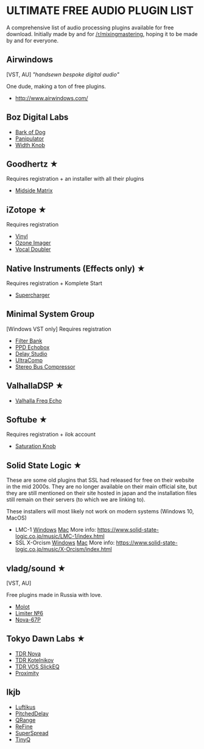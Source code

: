 # ULTIMATE FREE AUDIO PLUGIN LIST

A comprehensive list of audio processing plugins available for free download. Initially made by and for [/r/mixingmastering](https://www.reddit.com/r/mixingmastering/), hoping it to be made by and for everyone.

## Airwindows
[VST, AU]
*"handsewn bespoke digital audio"*

One dude, making a ton of free plugins.

- http://www.airwindows.com/

## Boz Digital Labs

- [Bark of Dog](https://www.bozdigitallabs.com/product/bark-of-dog/)
- [Panipulator](https://www.bozdigitallabs.com/product/panipulator/)
- [Width Knob](https://www.bozdigitallabs.com/product/width-knob/)

## Goodhertz ★
Requires registration + an installer with all their plugins

- [Midside Matrix](https://goodhertz.co/midside-matrix)

## iZotope ★
Requires registration

- [Vinyl](https://www.izotope.com/en/products/create-and-design/vinyl.html)
- [Ozone Imager](https://www.izotope.com/en/products/master-and-deliver/ozone/ozone-imager.html)
- [Vocal Doubler](https://www.izotope.com/en/products/mix/vocal-doubler.html)

## Native Instruments (Effects only) ★
Requires registration + Komplete Start

- [Supercharger](https://www.native-instruments.com/en/products/komplete/effects/supercharger/)

## Minimal System Group
[Windows VST only]
Requires registration

- [Filter Bank](https://www.pluginboutique.com/products/237-Filter-Bank-V3)
- [PPD Echobox](https://www.pluginboutique.com/products/278-PPD-Echobox)
- [Delay Studio](https://www.pluginboutique.com/products/472-Delay-Studio)
- [UltraComp](https://www.pluginboutique.com/products/238-UltraComp)
- [Stereo Bus Compressor](https://www.pluginboutique.com/products/878-Stereo-Buss-Compressor)


## ValhallaDSP ★

- [Valhalla Freq Echo](https://valhalladsp.com/shop/delay/valhalla-freq-echo/)

## Softube ★
Requires registration + ilok account

- [Saturation Knob](https://www.softube.com/saturationknob)

## Solid State Logic ★

These are some old plugins that SSL had released for free on their website in the mid 2000s. They are no longer available on their main official site, but they are still mentioned on their site hosted in japan and the installation files still remain on their servers (to which we are linking to).

These installers will most likely not work on modern systems (Windows 10, MacOS)

- LMC-1 [Windows](http://downloads.solidstatelogic.com.s3.amazonaws.com/LMC-1/SSL_LMC1_Installer.zip) [Mac](http://downloads.solidstatelogic.com.s3.amazonaws.com/LMC-1/SSL-LMC-1-v1_1_3.dmg) More info: https://www.solid-state-logic.co.jp/music/LMC-1/index.html
- SSL X-Orcism [Windows](http://downloads.solidstatelogic.com.s3.amazonaws.com/X-Orcism/SSL_X-Orcism.zip) [Mac](http://downloads.solidstatelogic.com.s3.amazonaws.com/X-Orcism/SSL_X-Orcism.dmg) More info: https://www.solid-state-logic.co.jp/music/X-Orcism/index.html

## vladg/sound ★
[VST, AU]

Free plugins made in Russia with love.

- [Molot](https://vladgsound.wordpress.com/plugins/molot/)
- [Limiter №6](https://vladgsound.wordpress.com/plugins/limiter6/)
- [Nova-67P](https://vladgsound.wordpress.com/plugins/nova67p/)

## Tokyo Dawn Labs ★

- [TDR Nova](https://www.tokyodawn.net/tdr-nova/)
- [TDR Kotelnikov](https://www.tokyodawn.net/tdr-kotelnikov/)
- [TDR VOS SlickEQ](https://www.tokyodawn.net/tdr-vos-slickeq/)
- [Proximity](https://www.tokyodawn.net/proximity/)

## lkjb

- [Luftikus](https://www.kvraudio.com/product/luftikus-by-lkjb)
- [PitchedDelay](https://www.kvraudio.com/product/pitcheddelay-by-lkjb)
- [QRange](https://www.kvraudio.com/product/qrange-by-lkjb)
- [ReFine](https://www.kvraudio.com/product/refine-by-lkjb)
- [SuperSpread](https://www.kvraudio.com/product/superspread-by-lkjb)
- [TinyQ](https://www.kvraudio.com/product/tinyq-by-lkjb)